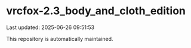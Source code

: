 # vrcfox-2.3_body_and_cloth_edition

Last updated: 2025-06-26 09:51:53

This repository is automatically maintained.
